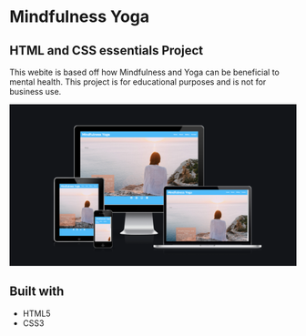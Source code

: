 # Mindfulness Yoga

## HTML and CSS essentials Project

This webite is based off how Mindfulness and Yoga can be beneficial to mental health. 
This project is for educational purposes and is not for business use.

![Am I Responsive](assets/images/Screenshot%202022-05-26%20at%2011.49.55.png)

## Built with

- HTML5
- CSS3